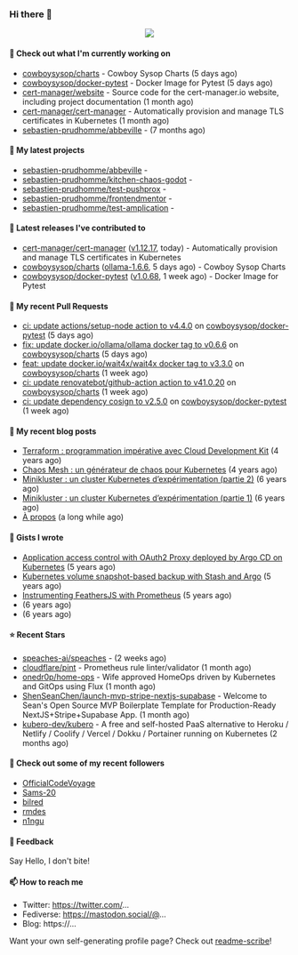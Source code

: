### Hi there 👋

<p align="center"><img src="https://github-readme-stats.vercel.app/api?username=sebastien-prudhomme&show_icons=true&locale=en"/></p>

#### 👷 Check out what I'm currently working on

- [cowboysysop/charts](https://github.com/cowboysysop/charts) - Cowboy Sysop Charts (5 days ago)
- [cowboysysop/docker-pytest](https://github.com/cowboysysop/docker-pytest) - Docker Image for Pytest (5 days ago)
- [cert-manager/website](https://github.com/cert-manager/website) - Source code for the cert-manager.io website, including project documentation (1 month ago)
- [cert-manager/cert-manager](https://github.com/cert-manager/cert-manager) - Automatically provision and manage TLS certificates in Kubernetes (1 month ago)
- [sebastien-prudhomme/abbeville](https://github.com/sebastien-prudhomme/abbeville) -  (7 months ago)

#### 🌱 My latest projects

- [sebastien-prudhomme/abbeville](https://github.com/sebastien-prudhomme/abbeville) - 
- [sebastien-prudhomme/kitchen-chaos-godot](https://github.com/sebastien-prudhomme/kitchen-chaos-godot) - 
- [sebastien-prudhomme/test-pushprox](https://github.com/sebastien-prudhomme/test-pushprox) - 
- [sebastien-prudhomme/frontendmentor](https://github.com/sebastien-prudhomme/frontendmentor) - 
- [sebastien-prudhomme/test-amplication](https://github.com/sebastien-prudhomme/test-amplication) - 

#### 🔭 Latest releases I've contributed to

- [cert-manager/cert-manager](https://github.com/cert-manager/cert-manager) ([v1.12.17](https://github.com/cert-manager/cert-manager/releases/tag/v1.12.17), today) - Automatically provision and manage TLS certificates in Kubernetes
- [cowboysysop/charts](https://github.com/cowboysysop/charts) ([ollama-1.6.6](https://github.com/cowboysysop/charts/releases/tag/ollama-1.6.6), 5 days ago) - Cowboy Sysop Charts
- [cowboysysop/docker-pytest](https://github.com/cowboysysop/docker-pytest) ([v1.0.68](https://github.com/cowboysysop/docker-pytest/releases/tag/v1.0.68), 1 week ago) - Docker Image for Pytest

#### 🔨 My recent Pull Requests

- [ci: update actions/setup-node action to v4.4.0](https://github.com/cowboysysop/docker-pytest/pull/483) on [cowboysysop/docker-pytest](https://github.com/cowboysysop/docker-pytest) (5 days ago)
- [fix: update docker.io/ollama/ollama docker tag to v0.6.6](https://github.com/cowboysysop/charts/pull/878) on [cowboysysop/charts](https://github.com/cowboysysop/charts) (5 days ago)
- [feat: update docker.io/wait4x/wait4x docker tag to v3.3.0](https://github.com/cowboysysop/charts/pull/877) on [cowboysysop/charts](https://github.com/cowboysysop/charts) (1 week ago)
- [ci: update renovatebot/github-action action to v41.0.20](https://github.com/cowboysysop/charts/pull/876) on [cowboysysop/charts](https://github.com/cowboysysop/charts) (1 week ago)
- [ci: update dependency cosign to v2.5.0](https://github.com/cowboysysop/docker-pytest/pull/482) on [cowboysysop/docker-pytest](https://github.com/cowboysysop/docker-pytest) (1 week ago)

#### 📜 My recent blog posts

- [Terraform : programmation impérative avec Cloud Development Kit](https://www.cowboysysop.com/post/terraform-programmation-imperative-avec-cloud-development-kit/) (4 years ago)
- [Chaos Mesh : un générateur de chaos pour Kubernetes](https://www.cowboysysop.com/post/chaos-mesh-un-generateur-de-chaos-pour-kubernetes/) (4 years ago)
- [Minikluster : un cluster Kubernetes d’expérimentation (partie 2)](https://www.cowboysysop.com/post/minikluster-un-cluster-kubernetes-d-experimentation-partie-2/) (6 years ago)
- [Minikluster : un cluster Kubernetes d’expérimentation (partie 1)](https://www.cowboysysop.com/post/minikluster-un-cluster-kubernetes-d-experimentation-partie-1/) (6 years ago)
- [À propos](https://www.cowboysysop.com/page/a-propos/) (a long while ago)

#### 📓 Gists I wrote

- [Application access control with OAuth2 Proxy deployed by Argo CD on Kubernetes](https://gist.github.com/c90af146c465305087d5f5a55990ca71) (5 years ago)
- [Kubernetes volume snapshot-based backup with Stash and Argo](https://gist.github.com/c53e870dc6b4987fefa4c36ea9f1187c) (5 years ago)
- [Instrumenting FeathersJS with Prometheus](https://gist.github.com/93ab307c8c03a9c5fdb1ff728f413855) (5 years ago)
- [](https://gist.github.com/9827398f4f792569e56351ac56e80b80) (6 years ago)
- [](https://gist.github.com/064f0ea019c9ff37b71ebc023c0a0c6b) (6 years ago)

#### ⭐ Recent Stars

- [speaches-ai/speaches](https://github.com/speaches-ai/speaches) -  (2 weeks ago)
- [cloudflare/pint](https://github.com/cloudflare/pint) - Prometheus rule linter/validator (1 month ago)
- [onedr0p/home-ops](https://github.com/onedr0p/home-ops) - Wife approved HomeOps driven by Kubernetes and GitOps using Flux (1 month ago)
- [ShenSeanChen/launch-mvp-stripe-nextjs-supabase](https://github.com/ShenSeanChen/launch-mvp-stripe-nextjs-supabase) - Welcome to Sean&#39;s Open Source MVP Boilerplate Template for Production-Ready NextJS&#43;Stripe&#43;Supabase App. (1 month ago)
- [kubero-dev/kubero](https://github.com/kubero-dev/kubero) - A free and self-hosted PaaS alternative to Heroku / Netlify / Coolify / Vercel / Dokku / Portainer running on Kubernetes (2 months ago)

#### 👯 Check out some of my recent followers

- [OfficialCodeVoyage](https://github.com/OfficialCodeVoyage)
- [Sams-20](https://github.com/Sams-20)
- [bilred](https://github.com/bilred)
- [rmdes](https://github.com/rmdes)
- [n1ngu](https://github.com/n1ngu)

#### 💬 Feedback

Say Hello, I don't bite!

#### 📫 How to reach me

- Twitter: https://twitter.com/...
- Fediverse: https://mastodon.social/@...
- Blog: https://...

Want your own self-generating profile page? Check out [readme-scribe](https://github.com/muesli/readme-scribe)!
